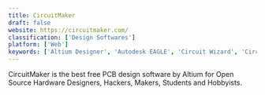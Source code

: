 ```yaml
---
title: CircuitMaker
draft: false 
website: https://circuitmaker.com/
classification: ['Design Softwares']
platform: ['Web']
keywords: ['Altium Designer', 'Autodesk EAGLE', 'Circuit Wizard', 'CircuitStudio', 'DipTrace', 'Eagle', 'EasyEDA', 'Electronics Workbench', 'ExpressPCB Plus', 'FreePCB', 'Fritzing', 'KiCad', 'LibrePCB', 'LochMaster', 'OrCAD PCB Designer', 'OrCAD PCB SI', 'Proteus PCB design', 'TinyCAD', 'circuits.io', 'gEDA Project']
---
```

CircuitMaker is the best free PCB design software by Altium for Open Source Hardware Designers, Hackers, Makers, Students and Hobbyists.